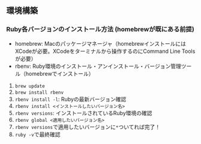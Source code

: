 ## 環境構築
### Ruby各バージョンのインストール方法 (homebrewが既にある前提)
- homebrew: Macのパッケージマネージャ（homebrewインストールにはXCodeが必要。XCodeをターミナルから操作するのにCommand Line Toolsが必要）
- rbenv: Ruby環境のインストール・アンインストール・バージョン管理ツール（homebrewでインストール）
1. `brew update`
2. `brew install rbenv`
3. `rbenv install -l`: Rubyの最新バージョン確認
4. `rbenv install <インストールしたいバージョン名>`
5. `rbenv versions`: インストールされているRuby環境の確認
6. `rbenv global <適用したいバージョン名>`
7. `rbenv versions`で適用したいバージョンに`*`ついてれば完了！
8. `ruby -v`で最終確認